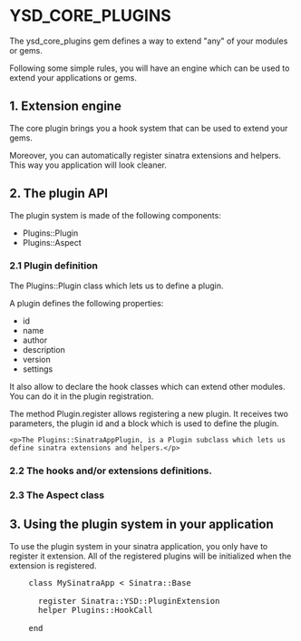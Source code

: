 <h1>YSD_CORE_PLUGINS</h1>

<p>The ysd_core_plugins gem defines a way to extend "any" of your modules or gems.</p>
<p>Following some simple rules, you will have an engine which can be used to extend your applications or gems.</p>

<h2>1. Extension engine</h2>

  <p>The core plugin brings you a hook system that can be used to extend your gems.</p>
  <p>Moreover, you can automatically register sinatra extensions and helpers. This way you application will look cleaner.</p>

<h2>2. The plugin API</h2>
   
  The plugin system is made of the following components:

  <ul>
    <li>Plugins::Plugin</li>
    <li>Plugins::Aspect</li>
  </ul>

<h3>2.1 Plugin definition</h3>

  <p>The Plugins::Plugin class which lets us to define a plugin. </p>
  
  <p>A plugin defines the following properties:</p>
    
  <ul>
     <li>id</li>
     <li>name</li>
     <li>author</li>
     <li>description</li>
     <li>version</li>
     <li>settings</li>
  </ul>
    
  <p>It also allow to declare the hook classes which can extend other modules. You can do it in the plugin registration.</p>
            
  <p>The method Plugin.register allows registering a new plugin. It receives two parameters, the plugin id and a block which is used to define the plugin.</p>

    <p>The Plugins::SinatraAppPlugin, is a Plugin subclass which lets us define sinatra extensions and helpers.</p>  
      
<h3>2.2 The hooks and/or extensions definitions.</h3>     
      
<h3>2.3 The Aspect class</h3>
  
<h2>3. Using the plugin system in your application</h2>
    
  <p>To use the plugin system in your sinatra application, you only have to register it extension. All of the registered plugins will be initialized when
  the extension is registered.</p>
  
  <pre>
    class MySinatraApp < Sinatra::Base
    
      register Sinatra::YSD::PluginExtension
      helper Plugins::HookCall     
    
    end
  </pre>    
